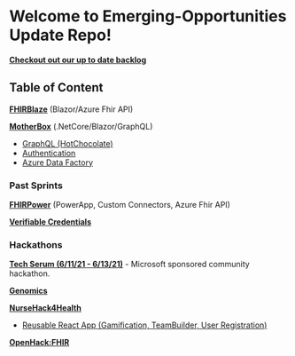# Welcome to Emerging-Opportunities Update Repo!

[**Checkout out our up to date backlog**](https://dev.azure.com/HLSHack/CSU%20Backlog/_backlogs/backlog/CSU%20Backlog%20Team/Epics)

## Table of Content

[**FHIRBlaze**](Projects/FHIR/FHIRBlaze) (Blazor/Azure Fhir API) 

[**MotherBox**](Projects/MotherBox) (.NetCore/Blazor/GraphQL) 
- [GraphQL (HotChocolate)](https://github.com/microsoft/emerging-opportunities/tree/main/Projects/MotherBox/learnings/GraphQL)
- [Authentication](https://github.com/microsoft/emerging-opportunities/tree/main/Projects/MotherBox/learnings/.NET/Authentication)
- [Azure Data Factory](https://github.com/microsoft/emerging-opportunities/tree/main/Projects/MotherBox/learnings/ADF)


### Past Sprints

[**FHIRPower**](Projects/FHIR/FHIRPower) (PowerApp, Custom Connectors, Azure Fhir API)

[**Verifiable Credentials**](Projects/Verifiable-Credentials)

### Hackathons

[**Tech Serum (6/11/21 - 6/13/21)**](https://www.thewhyse.com/events/techserum-healthcare-er-visit/) - Microsoft sponsored community hackathon. 

[**Genomics**](Projects/Genomics)

[**NurseHack4Health**](Hackathons/NurseHack4Health)
- [Reusable React App (Gamification, TeamBuilder, User Registration)](Hackathons/NurseHack4Health#reusable-ips)

[**OpenHack:FHIR**](Projects/FHIR/Hackathon)
